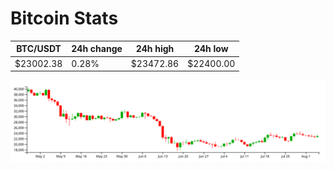 # Bitcoin Stats

BTC/USDT|24h change|24h high|24h low|
|---|---|---|---|
|$23002.38|0.28%|$23472.86|$22400.00|

<img src="./chart.svg">
